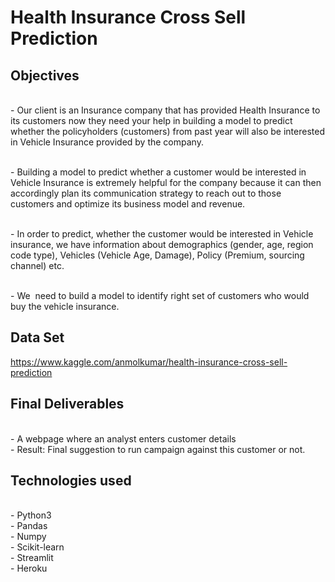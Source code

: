 # Health Insurance Cross Sell Prediction 

## Objectives

<br>- Our client is an Insurance company that has provided Health Insurance to its customers now they need your help in building a model to predict whether the policyholders (customers) from past year will also be interested in Vehicle Insurance provided by the company. 

<br>- Building a model to predict whether a customer would be interested in Vehicle Insurance is extremely helpful for the company because it can then accordingly plan its communication strategy to reach out to those customers and optimize its business model and revenue. 

<br>- In order to predict, whether the customer would be interested in Vehicle insurance, we have information about demographics (gender, age, region code type), Vehicles (Vehicle Age, Damage), Policy (Premium, sourcing channel) etc.

<br>- We  need to build a model to identify right set of customers who would buy the vehicle insurance.

## Data Set
https://www.kaggle.com/anmolkumar/health-insurance-cross-sell-prediction

## Final Deliverables

<br>- A webpage where an analyst enters customer details
<br>- Result: Final suggestion to run campaign against this customer or not.

## Technologies used

<br>- Python3
<br>- Pandas
<br>- Numpy
<br>- Scikit-learn
<br>- Streamlit
<br>- Heroku

